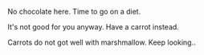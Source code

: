 No chocolate here. Time to go on a diet. 
 
It's not good for you anyway.  Have a carrot instead.

Carrots do not got well with marshmallow.  Keep looking..